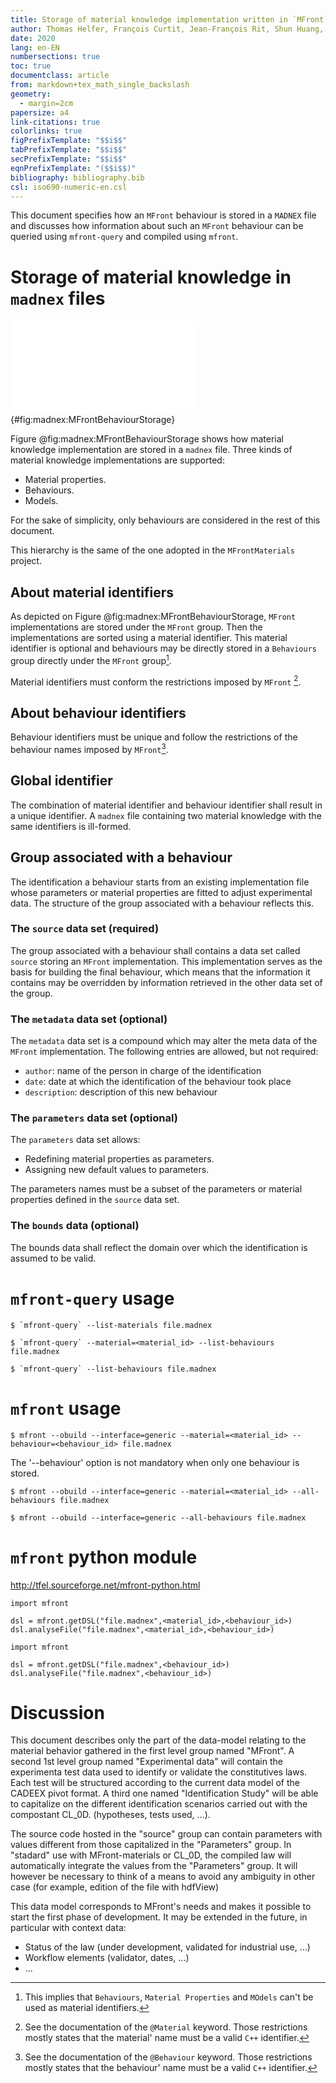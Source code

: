 ```yaml
---
title: Storage of material knowledge implementation written in `MFront` in `MADNEX` files and its usage
author: Thomas Helfer, François Curtit, Jean-François Rit, Shun Huang, Charles Toulemonde
date: 2020
lang: en-EN
numbersections: true
toc: true
documentclass: article
from: markdown+tex_math_single_backslash
geometry:
  - margin=2cm
papersize: a4
link-citations: true
colorlinks: true
figPrefixTemplate: "$$i$$"
tabPrefixTemplate: "$$i$$"
secPrefixTemplate: "$$i$$"
eqnPrefixTemplate: "($$i$$)"
bibliography: bibliography.bib
csl: iso690-numeric-en.csl
---
```


<!--
pandoc -f markdow+tex_math_single_backslash -F pandoc-crossref mfront-behaviours-storage.md -o mfront-behaviours-storage.md
-->

This document specifies how an `MFront` behaviour is stored in a
`MADNEX` file and discusses how information about such an `MFront`
behaviour can be queried using `mfront-query` and compiled using
`mfront`.

# Storage of material knowledge in `madnex` files

![Hierarchy of a `MADNEX` file](img/MFrontBehaviourStorage.pdf "Hierarchy of a `MADNEX` file"){#fig:madnex:MFrontBehaviourStorage}

Figure @fig:madnex:MFrontBehaviourStorage shows how material knowledge
implementation are stored in a `madnex` file. Three kinds of material
knowledge implementations are supported:

- Material properties.
- Behaviours.
- Models.

For the sake of simplicity, only behaviours are considered in the rest
of this document.

This hierarchy is the same of the one adopted in the `MFrontMaterials`
project.

## About material identifiers

As depicted on Figure @fig:madnex:MFrontBehaviourStorage, `MFront`
implementations are stored under the `MFront` group. Then the
implementations are sorted using a material identifier. This material
identifier is optional and behaviours may be directly stored in a
`Behaviours` group directly under the `MFront` group[^1].

Material identifiers must conform the restrictions imposed by `MFront`
[^2].

[^1]: This implies that `Behaviours`, `Material Properties` and `MOdels`
  can't be used as material identifiers.
[^2]: See the documentation of the `@Material` keyword. Those
  restrictions mostly states that the material' name must be a valid
  `C++` identifier.

## About behaviour identifiers

Behaviour identifiers must be unique and follow the restrictions of the
behaviour names imposed by `MFront`[^3].

[^3]: See the documentation of the `@Behaviour` keyword. Those
  restrictions mostly states that the behaviour' name must be a valid
  `C++` identifier.

## Global identifier

The combination of material identifier and behaviour identifier shall
result in a unique identifier. A `madnex` file containing two material
knowledge with the same identifiers is ill-formed.

## Group associated with a behaviour

The identification a behaviour starts from an existing implementation
file whose parameters or material properties are fitted to adjust
experimental data. The structure of the group associated with a
behaviour reflects this.

### The `source` data set (required)

The group associated with a behaviour shall contains a data set called
`source` storing an `MFront` implementation. This implementation serves
as the basis for building the final behaviour, which means that the
information it contains may be overridden by information retrieved in
the other data set of the group.

### The `metadata` data set (optional)

The `metadata` data set is a compound which may alter the meta data of
the `MFront` implementation. The following entries are allowed, but not
required:

- `author`: name of the person in charge of the identification
- `date`: date at which the identification of the behaviour took place
- `description`: description of this new behaviour

### The `parameters` data set (optional)

The `parameters` data set allows:

- Redefining material properties as parameters.
- Assigning new default values to parameters.

The parameters names must be a subset of the parameters or material
properties defined in the `source` data set.

### The `bounds` data  (optional)

The bounds data shall reflect the domain over which the identification
is assumed to be valid.

# `mfront-query` usage



~~~~{.bash}
$ `mfront-query` --list-materials file.madnex
~~~~

~~~~{.bash}
$ `mfront-query` --material=<material_id> --list-behaviours file.madnex
~~~~

~~~~{.bash}
$ `mfront-query` --list-behaviours file.madnex
~~~~


# `mfront` usage

~~~~{.bash}
$ mfront --obuild --interface=generic --material=<material_id> --behaviour=<behaviour_id> file.madnex
~~~~

The '--behaviour' option is not mandatory when only one behaviour is
stored.

~~~~{.bash}
$ mfront --obuild --interface=generic --material=<material_id> --all-behaviours file.madnex
~~~~

~~~~{.bash}
$ mfront --obuild --interface=generic --all-behaviours file.madnex
~~~~

# `mfront` python module

<http://tfel.sourceforge.net/mfront-python.html>

~~~~{.python}
import mfront

dsl = mfront.getDSL("file.madnex",<material_id>,<behaviour_id>)
dsl.analyseFile("file.madnex",<material_id>,<behaviour_id>)
~~~~

~~~~{.python}
import mfront

dsl = mfront.getDSL("file.madnex",<behaviour_id>)
dsl.analyseFile("file.madnex",<behaviour_id>)
~~~~

# Discussion

This document describes only the part of the data-model relating to the material behavior gathered in the first level group named "MFront".
A second 1st level group named "Experimental data" will contain the experimenta test data used to identify or validate the constitutives laws. Each test will be structured according to the current data model of the CADEEX pivot format.
A third one named "Identification Study" will be able to capitalize on the different identification scenarios carried out with the compostant CL_0D. (hypotheses, tests used, ...).

The source code hosted in the "source" group can contain parameters with values ​​different from those capitalized in the "Parameters" group. In "stadard" use with MFront-materials or CL_0D, the compiled law will automatically integrate the values ​​from the "Parameters" group.
It will however be necessary to think of a means to avoid any ambiguity in other case (for example, edition of the file with hdfView)

This data model corresponds to MFront's needs and makes it possible to start the first phase of development.
It may be extended in the future, in particular with context data:
- Status of the law (under development, validated for industrial use, ...)
- Workflow elements (validator, dates, ...)
- ...
